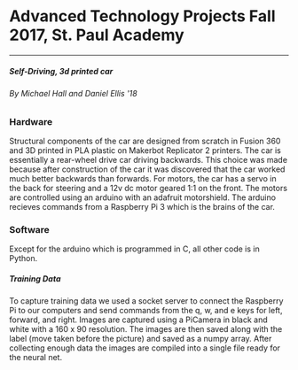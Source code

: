 # Advanced Technology Projects Fall 2017, St. Paul Academy
--------------------------------
##### Self-Driving, 3d printed car

###### By Michael Hall and Daniel Ellis '18

### Hardware

Structural components of the car are designed from scratch in Fusion 360 and 3D printed in PLA plastic on Makerbot Replicator 2 printers. 
The car is essentially a rear-wheel drive car driving backwards. 
This choice was made because after construction of the car it was discovered that the car worked much better backwards than forwards. 
For motors, the car has a servo in the back for steering and a 12v dc motor geared 1:1 on the front.
The motors are controlled using an arduino with an adafruit motorshield.
The arduino recieves commands from a Raspberry Pi 3 which is the brains of the car.

### Software

Except for the arduino which is programmed in C, all other code is in Python. 

##### Training Data

To capture training data we used a socket server to connect the Raspberry Pi to our computers and send commands from the q, w, and e keys for left, forward, and right. 
Images are captured using a PiCamera in black and white with a 160 x 90 resolution.
The images are then saved along with the label (move taken before the picture) and saved as a numpy array.
After collecting enough data the images are compiled into a single file ready for the neural net.
